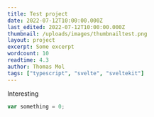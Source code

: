 ```yaml
---
title: Test project
date: 2022-07-12T10:00:00.000Z
last_edited: 2022-07-12T10:00:00.000Z
thumbnail: /uploads/images/thumbnailtest.png
layout: project
excerpt: Some excerpt
wordcount: 10
readtime: 4.3
author: Thomas Mol
tags: ["typescript", "svelte", "sveltekit"]
---
```


Interesting
```typescript
var something = 0;
 ```